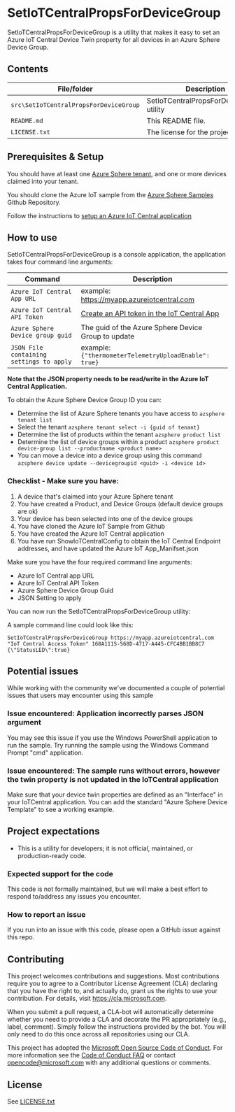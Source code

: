 # SetIoTCentralPropsForDeviceGroup

SetIoTCentralPropsForDeviceGroup is a utility that makes it easy to set an Azure IoT Central Device Twin property for all devices in an Azure Sphere Device Group.

## Contents

| File/folder | Description |
|-------------|-------------|
| `src\SetIoTCentralPropsForDeviceGroup`       | SetIoTCentralPropsForDeviceGroup utility |
| `README.md` | This README file. |
| `LICENSE.txt`   | The license for the project. |

## Prerequisites & Setup

You should have at least one [Azure Sphere tenant](https://docs.microsoft.com/en-us/azure-sphere/deployment/create-tenant), and one or more devices claimed into your tenant.

You should clone the Azure IoT sample from the [Azure Sphere Samples](https://github.com/Azure/azure-sphere-samples) Github Repository.

Follow the instructions to [setup an Azure IoT Central application](https://github.com/Azure/azure-sphere-samples/blob/main/Samples/AzureIoT/IoTCentral.md)

## How to use

SetIoTCentralPropsForDeviceGroup is a console application, the application takes four command line arguments: 

| Command | Description |
|-------------|-------------|
| `Azure IoT Central App URL`       | example: https://myapp.azureiotcentral.com |
| `Azure IoT Central API Token` | [Create an API token in the IoT Central App](https://docs.microsoft.com/en-us/azure/iot-central/core/overview-iot-central-tour#administration) |
| `Azure Sphere Device group guid`   | The guid of the Azure Sphere Device Group to update |
| `JSON File containing settings to apply`       | example: `{"thermometerTelemetryUploadEnable": true}` |

**Note that the JSON property needs to be read/write in the Azure IoT Central Application.**

To obtain the Azure Sphere Device Group ID you can:
* Determine the list of Azure Sphere tenants you have access to `azsphere tenant list`
* Select the tenant `azsphere tenant select -i {guid of tenant}`
* Determine the list of products within the tenant `azsphere product list`
* Determine the list of device groups within a product `azsphere product device-group list --productname <product name>`
* You can move a device into a device group using this command `azsphere device update --devicegroupid <guid> -i <device id>`

### Checklist - Make sure you have:
1. A device that's claimed into your Azure Sphere tenant
2. You have created a Product, and Device Groups (default device groups are ok)
3. Your device has been selected into one of the device groups
4. You have cloned the Azure IoT Sample from Github
5. You have created the Azure IoT Central application
6. You have run ShowIoTCentralConfig to obtain the IoT Central Endpoint addresses, and have updated the Azure IoT App_Manifset.json

Make sure you have the four required command line arguments:
* Azure IoT Central app URL
* Azure IoT Central API Token
* Azure Sphere Device Group Guid
* JSON Setting to apply

You can now run the SetIoTCentralPropsForDeviceGroup utility:

A sample command line could look like this:

`SetIoTCentralPropsForDeviceGroup https://myapp.azureiotcentral.com "IoT Central Access Token" 168A1115-568D-4717-A445-CFC4BB1BB8C7 {\"StatusLED\":true}` 

## Potential issues

While working with the community we've documented a couple of potential issues that users may encounter using this sample 

### Issue encountered: Application incorrectly parses JSON argument

You may see this issue if you use the Windows PowerShell application to run the sample.  Try running the sample using the Windows Command Prompt "cmd" application.

### Issue encountered: The sample runs without errors, however the twin property is not updated in the IoTCentral application

Make sure that your device twin properties are defined as an "Interface" in your IoTCentral application.  You can add the standard "Azure Sphere Device Template" to see a working example.

## Project expectations

* This is a utility for developers; it is not official, maintained, or production-ready code.

### Expected support for the code

This code is not formally maintained, but we will make a best effort to respond to/address any issues you encounter.

### How to report an issue

If you run into an issue with this code, please open a GitHub issue against this repo.

## Contributing

This project welcomes contributions and suggestions. Most contributions require you to
agree to a Contributor License Agreement (CLA) declaring that you have the right to,
and actually do, grant us the rights to use your contribution. For details, visit
https://cla.microsoft.com.

When you submit a pull request, a CLA-bot will automatically determine whether you need
to provide a CLA and decorate the PR appropriately (e.g., label, comment). Simply follow the
instructions provided by the bot. You will only need to do this once across all repositories using our CLA.

This project has adopted the [Microsoft Open Source Code of Conduct](https://opensource.microsoft.com/codeofconduct/).
For more information see the [Code of Conduct FAQ](https://opensource.microsoft.com/codeofconduct/faq/)
or contact [opencode@microsoft.com](mailto:opencode@microsoft.com) with any additional questions or comments.

## License

See [LICENSE.txt](./LICENSE.txt)
